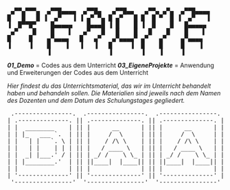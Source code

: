 <pre>
 ▄▀▀▄▀▀▀▄  ▄▀▀█▄▄▄▄  ▄▀▀█▄   ▄▀▀█▄▄   ▄▀▀▄ ▄▀▄  ▄▀▀█▄▄▄▄ 
█   █   █ ▐  ▄▀   ▐ ▐ ▄▀ ▀▄ █ ▄▀   █ █  █ ▀  █ ▐  ▄▀   ▐ 
▐  █▀▀█▀    █▄▄▄▄▄    █▄▄▄█ ▐ █    █ ▐  █    █   █▄▄▄▄▄  
 ▄▀    █    █    ▌   ▄▀   █   █    █   █    █    █    ▌  
█     █    ▄▀▄▄▄▄   █   ▄▀   ▄▀▄▄▄▄▀ ▄▀   ▄▀    ▄▀▄▄▄▄   
▐     ▐    █    ▐   ▐   ▐   █     ▐  █    █     █    ▐   
           ▐                ▐        ▐    ▐     ▐        
</pre>

***01_Demo*** = Codes aus dem Unterricht
***03_EigeneProjekte*** = Anwendung und Erweiterungen der Codes aus dem Unterricht

*Hier findest du das Unterrichtsmaterial, das wir im Unterricht behandelt haben und behandeln sollen.*
*Die Materialien sind jeweils nach dem Namen des Dozenten und dem Datum des Schulungstages gegliedert.*

<pre>
 .----------------.  .----------------.  .----------------. 
| .--------------. || .--------------. || .--------------. |
| |  ________    | || |      __      | || |      __      | |
| | |_   ___ `.  | || |     /  \     | || |     /  \     | |
| |   | |   `. \ | || |    / /\ \    | || |    / /\ \    | |
| |   | |    | | | || |   / ____ \   | || |   / ____ \   | |
| |  _| |___.' / | || | _/ /    \ \_ | || | _/ /    \ \_ | |
| | |________.'  | || ||____|  |____|| || ||____|  |____|| |
| |              | || |              | || |              | |
| '--------------' || '--------------' || '--------------' |
 '----------------'  '----------------'  '----------------' 
</pre>
